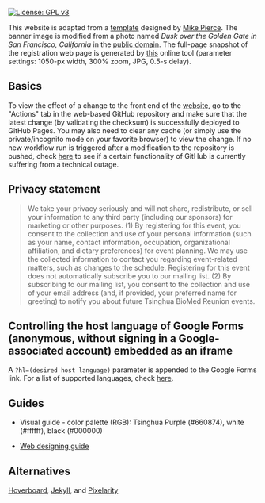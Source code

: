 [![License: GPL v3](https://img.shields.io/badge/License-GPLv3-blue.svg)](https://www.gnu.org/licenses/gpl-3.0)

This website is adapted from a [template](https://github.com/mikepierce/conference-website-template) designed by [Mike Pierce](https://github.com/mikepierce). The banner image is modified from a photo named *Dusk over the Golden Gate in San Francisco, California* in the [public domain](https://www.goodfreephotos.com/united-states/california/san-francisco/dusk-over-the-golden-gate-in-san-francisco-california.jpg.php). The full-page snapshot of the registration web page is generated by [this](https://www.screenshotmachine.com/website-screenshot-generator.php) online tool (parameter settings: 1050-px width, 300% zoom, JPG, 0.5-s delay).

## Basics

To view the effect of a change to the front end of the [website](https://biomed-reunion.github.io), go to the "Actions" tab in the web-based GitHub repository and make sure that the latest change (by validating the checksum) is successfully deployed to GitHub Pages. You may also need to clear any cache (or simply use the private/incognito mode on your favorite browser) to view the change. If no new workflow run is triggered after a modification to the repository is pushed, check [here](https://www.githubstatus.com/) to see if a certain functionality of GitHub is currently suffering from a technical outage.

## Privacy statement
> We take your privacy seriously and will not share, redistribute, or sell your information to any third party (including our sponsors) for marketing or other purposes. (1) By registering for this event, you consent to the collection and use of your personal information (such as your name, contact information, occupation, organizational affiliation, and dietary preferences) for event planning. We may use the collected information to contact you regarding event-related matters, such as changes to the schedule. Registering for this event does not automatically subscribe you to our mailing list. (2) By subscribing to our mailing list, you consent to the collection and use of your email address (and, if provided, your preferred name for greeting) to notify you about future Tsinghua BioMed Reunion events.

## Controlling the host language of Google Forms (anonymous, without signing in a Google-associated account) embedded as an iframe

A `?hl=(desired host language)` parameter is appended to the Google Forms link. For a list of supported languages, check [here](https://developers.google.com/custom-search/docs/xml_results_appendices#supported-interface-languages).

## Guides

- Visual guide - color palette (RGB): Tsinghua Purple (#660874), white (#ffffff), black (#000000)

- [Web designing guide](https://rutar.org/writing/how-to-build-a-personal-webpage-from-scratch/#crash-course-in-html-and-css) 

<!-- ## Sitemap (optional)

The file `sitemap.xml` helps search engines understand the structure of your site. See the [sitemaps protocol page](https://www.sitemaps.org/protocol.html) for more details.

-->

## Alternatives

[Hoverboard](https://github.com/gdg-x/hoverboard), [Jekyll](https://docs.github.com/en/pages/setting-up-a-github-pages-site-with-jekyll), and [Pixelarity](https://pixelarity.com)
